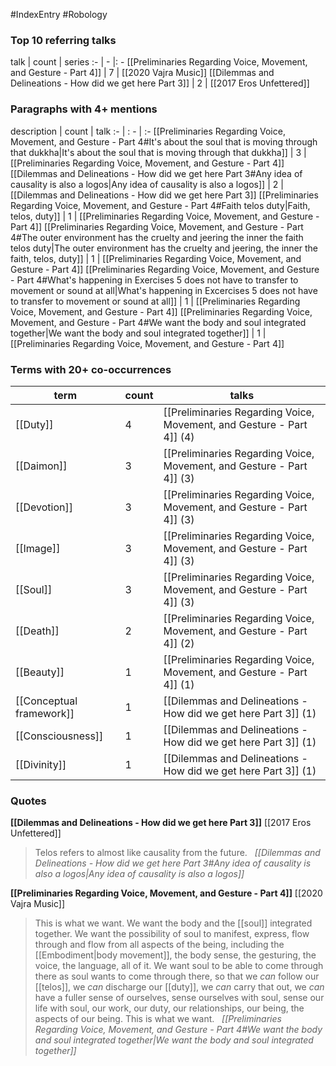 #IndexEntry #Robology

### Top 10 referring talks
talk | count | series
:- | - |: -
[[Preliminaries Regarding Voice, Movement, and Gesture - Part 4]] | 7 | [[2020 Vajra Music]]
[[Dilemmas and Delineations - How did we get here Part 3]] | 2 | [[2017 Eros Unfettered]]

### Paragraphs with 4+ mentions
description | count | talk
:- | : - | :-
[[Preliminaries Regarding Voice, Movement, and Gesture - Part 4#It's about the soul that is moving through that dukkha\|It's about the soul that is moving through that dukkha]] | 3 | [[Preliminaries Regarding Voice, Movement, and Gesture - Part 4]]
[[Dilemmas and Delineations - How did we get here Part 3#Any idea of causality is also a logos\|Any idea of causality is also a logos]] | 2 | [[Dilemmas and Delineations - How did we get here Part 3]]
[[Preliminaries Regarding Voice, Movement, and Gesture - Part 4#Faith telos duty\|Faith, telos, duty]] | 1 | [[Preliminaries Regarding Voice, Movement, and Gesture - Part 4]]
[[Preliminaries Regarding Voice, Movement, and Gesture - Part 4#The outer environment has the cruelty and jeering the inner the faith telos duty\|The outer environment has the cruelty and jeering, the inner the faith, telos, duty]] | 1 | [[Preliminaries Regarding Voice, Movement, and Gesture - Part 4]]
[[Preliminaries Regarding Voice, Movement, and Gesture - Part 4#What's happening in Exercises 5 does not have to transfer to movement or sound at all\|What's happening in Excercises 5 does not have to transfer to movement or sound at all]] | 1 | [[Preliminaries Regarding Voice, Movement, and Gesture - Part 4]]
[[Preliminaries Regarding Voice, Movement, and Gesture - Part 4#We want the body and soul integrated together\|We want the body and soul integrated together]] | 1 | [[Preliminaries Regarding Voice, Movement, and Gesture - Part 4]]

### Terms with 20+ co-occurrences
term | count | talks
-|-|-
[[Duty]] | 4 | <span class="counts">[[Preliminaries Regarding Voice, Movement, and Gesture - Part 4]] (4)</span> 
[[Daimon]] | 3 | <span class="counts">[[Preliminaries Regarding Voice, Movement, and Gesture - Part 4]] (3)</span> 
[[Devotion]] | 3 | <span class="counts">[[Preliminaries Regarding Voice, Movement, and Gesture - Part 4]] (3)</span> 
[[Image]] | 3 | <span class="counts">[[Preliminaries Regarding Voice, Movement, and Gesture - Part 4]] (3)</span> 
[[Soul]] | 3 | <span class="counts">[[Preliminaries Regarding Voice, Movement, and Gesture - Part 4]] (3)</span> 
[[Death]] | 2 | <span class="counts">[[Preliminaries Regarding Voice, Movement, and Gesture - Part 4]] (2)</span> 
[[Beauty]] | 1 | <span class="counts">[[Preliminaries Regarding Voice, Movement, and Gesture - Part 4]] (1)</span> 
[[Conceptual framework]] | 1 | <span class="counts">[[Dilemmas and Delineations - How did we get here Part 3]] (1)</span> 
[[Consciousness]] | 1 | <span class="counts">[[Dilemmas and Delineations - How did we get here Part 3]] (1)</span> 
[[Divinity]] | 1 | <span class="counts">[[Dilemmas and Delineations - How did we get here Part 3]] (1)</span> 

### Quotes
**[[Dilemmas and Delineations - How did we get here Part 3]]**
<span class="counts">[[2017 Eros Unfettered]]</span>
> Telos refers to almost like causality from the future. &nbsp;&nbsp;<span class="counts">_[[Dilemmas and Delineations - How did we get here Part 3#Any idea of causality is also a logos|Any idea of causality is also a logos]]_</span>

**[[Preliminaries Regarding Voice, Movement, and Gesture - Part 4]]**
<span class="counts">[[2020 Vajra Music]]</span>
> This is what we want. We want the body and the [[soul]] integrated together. We want the possibility of soul to manifest, express, flow through and flow from all aspects of the being, including the [[Embodiment|body movement]], the body sense, the gesturing, the voice, the language, all of it. We want soul to be able to come through there as soul wants to come through there, so that we _can_ follow our [[telos]], we _can_ discharge our [[duty]], we _can_ carry that out, we _can_ have a fuller sense of ourselves, sense ourselves with soul, sense our life with soul, our work, our duty, our relationships, our being, the aspects of our being. This is what we want. &nbsp;&nbsp;<span class="counts">_[[Preliminaries Regarding Voice, Movement, and Gesture - Part 4#We want the body and soul integrated together|We want the body and soul integrated together]]_</span>


